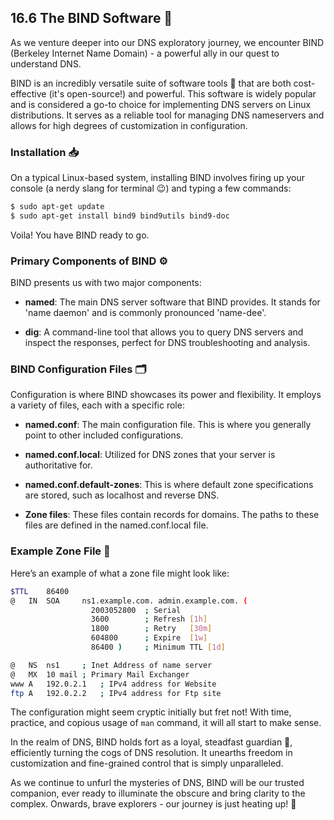 ## 16.6 The BIND Software 🧩

As we venture deeper into our DNS exploratory journey, we encounter BIND (Berkeley Internet Name Domain) - a powerful ally in our quest to understand DNS.

BIND is an incredibly versatile suite of software tools 🔧 that are both cost-effective (it's open-source!) and powerful. This software is widely popular and is considered a go-to choice for implementing DNS servers on Linux distributions. It serves as a reliable tool for managing DNS nameservers and allows for high degrees of customization in configuration.

### Installation 📥

On a typical Linux-based system, installing BIND involves firing up your console (a nerdy slang for terminal 😉) and typing a few commands:
```bash
$ sudo apt-get update
$ sudo apt-get install bind9 bind9utils bind9-doc
```
Voila! You have BIND ready to go.

### Primary Components of BIND ⚙️ 

BIND presents us with two major components: 

- **named**: The main DNS server software that BIND provides. It stands for 'name daemon' and is commonly pronounced 'name-dee'.

- **dig**: A command-line tool that allows you to query DNS servers and inspect the responses, perfect for DNS troubleshooting and analysis.

### BIND Configuration Files 🗂️

Configuration is where BIND showcases its power and flexibility. It employs a variety of files, each with a specific role:

- **named.conf**: The main configuration file. This is where you generally point to other included configurations.

- **named.conf.local**: Utilized for DNS zones that your server is authoritative for.

- **named.conf.default-zones**: This is where default zone specifications are stored, such as localhost and reverse DNS.

- **Zone files**: These files contain records for domains. The paths to these files are defined in the named.conf.local file.

### Example Zone File 📜

Here’s an example of what a zone file might look like:
```bash
$TTL    86400
@   IN  SOA     ns1.example.com. admin.example.com. (
                  2003052800  ; Serial
                  3600        ; Refresh [1h]
                  1800        ; Retry   [30m]
                  604800      ; Expire  [1w]
                  86400 )     ; Minimum TTL [1d]

@   NS  ns1     ; Inet Address of name server
@   MX  10 mail ; Primary Mail Exchanger
www A   192.0.2.1   ; IPv4 address for Website
ftp A   192.0.2.2   ; IPv4 address for Ftp site
```
The configuration might seem cryptic initially but fret not! With time, practice, and copious usage of `man` command, it will all start to make sense.

In the realm of DNS, BIND holds fort as a loyal, steadfast guardian 🏰, efficiently turning the cogs of DNS resolution. It unearths freedom in customization and fine-grained control that is simply unparalleled.

As we continue to unfurl the mysteries of DNS, BIND will be our trusted companion, ever ready to illuminate the obscure and bring clarity to the complex. Onwards, brave explorers - our journey is just heating up! 🚀